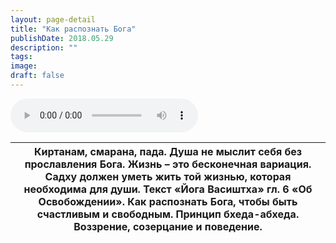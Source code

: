 ```yaml
---
layout: page-detail
title: "Как распознать Бога"
publishDate: 2018.05.29
description: ""
tags:
image:
draft: false
---
```


<audio title="2018.05.29 - Как распознать Бога.mp3" src="/upload/iblock/e1a/e1a29562daa4009d371ae652dcfffcf6.mp3" controls=""></audio>

| Киртанам, смарана, пада. Душа не мыслит себя без прославления Бога. Жизнь – это бесконечная вариация. Садху должен уметь жить той жизнью, которая необходима для души.  Текст «Йога Васиштха» гл. 6 «Об Освобождении». Как распознать Бога, чтобы быть счастливым и свободным. Принцип бхеда-абхеда. Воззрение, созерцание и поведение. |
| --------------------------------------------------------------------------------------------------------------------------------------------------------------------------------------------------------------------------------------------------------------------------------------------------------------------------------------- |

  
